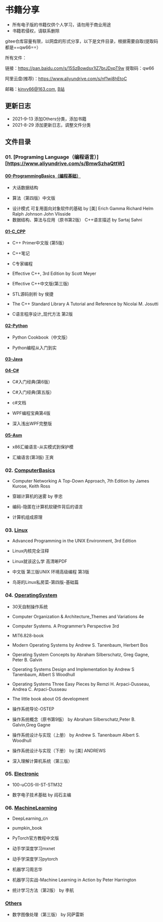 # 书籍分享



* 所有电子版的书籍仅供个人学习，请勿用于商业用途
* 书籍若侵权，请联系删除





gitee仓库容量有限，以网盘的形式分享，以下是文件目录，根据需要自取(提取码都是==qw66==）

所有文件：

链接：https://pan.baidu.com/s/15SzBowdsx1lZ7brJDxpT9w 
提取码：qw66

阿里云盘(推荐)：https://www.aliyundrive.com/s/nf1wi8hEtoC

邮箱：kinvy66@163.com,  [B站](https://space.bilibili.com/109199717)



## 更新日志

* 2021-9-13 添加Others分类，添加书籍
* 2021-8-29 添加更新日志，调整文件分类



## 文件目录

### 01. [Programing Language（编程语言）][https://www.aliyundrive.com/s/BmwSzhaQttW]



#### [00-ProgrammingBasics（编程基础）](https://www.aliyundrive.com/s/UHEqPXngbSg)

- 大话数据结构

* 算法（第四版）中文版

- 设计模式 可复用面向对象软件的基础 by [美] Erich Gamma Richard Helm Ralph Johnson John Vlisside
- 数据结构、算法与应用（原书第2版） C++语言描述 by Sartaj Sahni

#### [01-C_CPP](https://www.aliyundrive.com/s/6nfTTXLEFYY)

- C++ Primer中文版 (第5版）

- C++笔记

- C专家编程

- Effective C++, 3rd Edition by Scott Meyer

- Effective C++中文版(第三版)

- STL源码剖析 by 侯捷

- The C++ Standard Library A Tutorial and Reference by Nicolai M. Josutti

- C语言程序设计_现代方法 第2版

#### [02-Python](https://www.aliyundrive.com/s/1pd3BoYXV45)

- Python Cookbook（中文版）

- Python编程从入门到实

#### [03-Java](https://www.aliyundrive.com/s/jAh9xz7Ugy9)



#### [04-C#](https://www.aliyundrive.com/s/U1ai5qnSFr7)

- C#入门经典(第6版）

- C#入门经典(第五版）

- c#文档

- WPF编程宝典第4版

- 深入浅出WPF完整版

#### [05-Asm](https://www.aliyundrive.com/s/wKXNPsuVuck)

- x86汇编语言-从实模式到保护模

- 汇编语言(第3版) 王爽





### 02. [ComputerBasics](https://www.aliyundrive.com/s/TQw5wuLKvte)

- Computer Networking A Top-Down Approach, 7th Edition by James Kurose, Keith Ross 

- 穿越计算机的迷雾 by 李忠

- 编码-隐匿在计算机软硬件背后的语言

- 计算机组成原理

### 03. [Linux](https://www.aliyundrive.com/s/XUD7nbtApnt)

- Advanced Programming in the UNIX Environment, 3rd Edition

- Linux内核完全注释

- Linux就该这么学 高清晰PDF

- 中文版 第三版UNIX 环境高级编程 第3版

- 鸟哥的Linux私房菜-第四版-基础篇

### 04. [OperatingSystem](https://www.aliyundrive.com/s/Nm8tsx9JMSq)

- 30天自制操作系统

- Computer Organization & Architecture_Themes and Variations 4e

- Computer Systems. A Programmer’s Perspective 3rd

- MIT6.828-book

- Modern Operating Systems by Andrew S. Tanenbaum, Herbert Bos

- Operating System Concepts by Abraham Silberschatz, Greg Gagne, Peter B. Galvin

- Operating Systems Design and Implementation by Andrew S Tanenbaum, Albert S Woodhull

- Operating Systems Three Easy Pieces by Remzi H. Arpaci-Dusseau, Andrea C. Arpaci-Dusseau

- The little book about OS development

- 操作系统导论-OSTEP

- 操作系统概念（原书第9版） by Abraham Silberschatz,Peter B. Galvin,Greg Gagne

- 操作系统设计与实现（上册） by Andrew S. Tanenbaum Albert S. Woodhull

- 操作系统设计与实现（下册） by [美] ANDREWS

- 深入理解计算机系统（第三版）

### 05. [Electronic](https://www.aliyundrive.com/s/JKYWHsD4vyy)

- 100-uCOS-III-ST-STM32

- 数字电子技术基础 by 阎石主编

### 06. [MachineLearning](https://www.aliyundrive.com/s/tfzGh3KsVKh)

- DeepLearning_cn

- pumpkin_book

- PyTorch官方教程中文版

- 动手学深度学习mxnet

- 动手学深度学习pytorch

- 机器学习周志华

- 机器学习实战-Machine Learning in Action by Peter Harrington

- 统计学习方法（第2版） by 李航



### [Others](https://www.aliyundrive.com/s/reP1Ru9cxSn)

- 数字图像处理（第三版） by 冈萨雷斯



